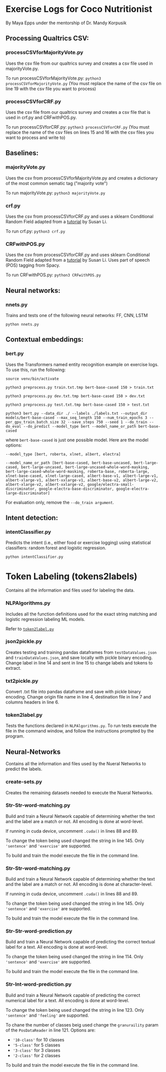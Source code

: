 # Exercise Logs for Coco Nutritionist

By Maya Epps under the mentorship of Dr. Mandy Korpusik

## Processing Qualtrics CSV:

### processCSVforMajorityVote.py 
Uses the csv file from our qualtrics survey and creates a csv file used in majorityVote.py.

To run processCSVforMajorityVote.py: `python3 processCSVforMajorityVote.py`
(You must replace the name of the csv file on line 19 with the csv file you want to process)


### processCSVforCRF.py 
Uses the csv file from our qualtrics survey and creates a csv file that is used in crf.py and CRFwithPOS.py.

To run processCSVforCRF.py: `python3 processCSVforCRF.py`
(You must replace the name of the csv files on lines 15 and 16 with the csv files you want to process and write to)


## Baselines:

### majorityVote.py
Uses the csv from processCSVforMajorityVote.py and creates a dictionary of the most common sematic tag ("majority vote") 

To run majorityVote.py: `python3 majorityVote.py`


### crf.py 
Uses the csv from processCSVforCRF.py and uses a sklearn Conditional Random Field adapted from a [tutorial](https://towardsdatascience.com/named-entity-recognition-and-classification-with-scikit-learn-f05372f07ba2) by Susan Li.

To run crf.py: `python3 crf.py`


### CRFwithPOS.py 
Uses the csv from processCSVforCRF.py and uses sklearn Conditional Random Field adapted from a [tutorial](https://towardsdatascience.com/named-entity-recognition-and-classification-with-scikit-learn-f05372f07ba2) by Susan Li. Uses part of speech (POS) tagging from Spacy.

To run CRFwithPOS.py: `python3 CRFwithPOS.py`

## Neural networks:

### nnets.py
Trains and tests one of the following neural networks: FF, CNN, LSTM

`python nnets.py`

## Contextual embeddings:

### bert.py
Uses the Transformers named entity recognition example on exercise logs. To use this, run the following:

`source venv/bin/activate`

`python3 preprocess.py train.txt.tmp bert-base-cased 150 > train.txt`

`python3 preprocess.py dev.txt.tmp bert-base-cased 150 > dev.txt`

`python3 preprocess.py test.txt.tmp bert-base-cased 150 > test.txt`

`python3 bert.py --data_dir ./ --labels ./labels.txt --output_dir models/bert-base-cased --max_seq_length 150 --num_train_epochs 3 --per_gpu_train_batch_size 32 --save_steps 750 --seed 1 --do_train --do_eval --do_predict --model_type bert --model_name_or_path bert-base-cased`

where `bert-base-cased` is just one possible model. Here are the model options:

`--model_type [bert, roberta, xlnet, albert, electra]`

`--model_name_or_path [bert-base-cased, bert-base-uncased, bert-large-cased, bert-large-uncased, bert-large-uncased-whole-word-masking, bert-large-cased-whole-word-masking, roberta-base, roberta-large, xlnet-base-cased, xlnet-large-cased, albert-base-v1, albert-large-v1, albert-xlarge-v1, albert-xxlarge-v1, albert-base-v2, albert-large-v2, albert-xlarge-v2, albert-xxlarge-v2, google/electra-small-discriminator, google-electra-base-discriminator, google-electra-large-discriminator]`

For evaluation only, remove the `--do_train argument`.

## Intent detection:

### intentClassifier.py

Predicts the intent (i.e., either food or exercise logging) using statistical classifiers: random forest and logistic regression.

`python intentClassifier.py`

# Token Labeling (tokens2labels)

Contains all the information and files used for labeling the data. 

### NLPAlgorithms.py

Includes all the function definitions used for the exact string matching and logistic regression labeling ML models.

Refer to [`token2label.py`](#token2label.py)

### json2pickle.py

Creates testing and training pandas dataframes from `testDataValues.json` and `trainDataValues.json`, and save locally with pickle binary encoding. Change label in line 14 and sent in line 15 to change labels and tokens to extract.

### txt2pickle.py

Convert .txt file into pandas dataframe and save with pickle binary encoding. Change origin file name in line 4, destination file in line 7 and columns headers in line 6. 

### token2label.py

Tests the functions declared in `NLPAlgorithms.py`. To run tests execute the file in the command window, and follow the instructions prompted by the program.

## Neural-Networks

Contains all the information and files used by the Nueral Networks to predict the labels. 

### create-sets.py

Creates the remaining datasets needed to execute the Nueral Networks. 

### Str-Str-word-matching.py

Build and train a Neural Network capable of determining whether the text and the label are a match or not. All encoding is done at word-level. 

If running in cuda device, uncomment `.cuda()` in lines 88 and 89.

To change the token being used changed the string in line 145. Only `'sentence'` and `'exercise'` are supported. 

To build and train the model execute the file in the command line. 

### Str-Str-word-matching.py

Build and train a Neural Network capable of determining whether the text and the label are a match or not. All encoding is done at character-level. 

If running in cuda device, uncomment `.cuda()` in lines 88 and 89.

To change the token being used changed the string in line 145. Only `'sentence'` and `'exercise'` are supported. 

To build and train the model execute the file in the command line. 

### Str-Str-word-prediction.py

Build and train a Neural Network capable of predicting the correct textual label for a text. All encoding is done at word-level. 

To change the token being used changed the string in line 114. Only `'sentence'` and `'exercise'` are supported. 

To build and train the model execute the file in the command line. 

### Str-Int-word-prediction.py

Build and train a Neural Network capable of predicting the correct numerical label for a text. All encoding is done at word-level. 

To change the token being used changed the string in line 123. Only `'sentence'` and `'feeling'` are supported. 

To chane the number of classes beig used change the `granuraility` param of the `PosDataReader` in line 121. Options are:

* `'10-class'` for 10 classes
* `'5-class'` for 5 classes
* `'3-class'` for 3 classes
* `'2-class'` for 2 classes

To build and train the model execute the file in the command line. 